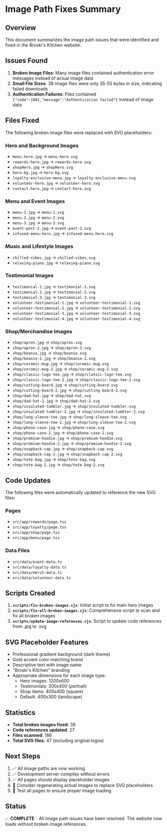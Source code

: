 # Image Path Fixes Summary

## Overview
This document summarizes the image path issues that were identified and fixed in the Broski's Kitchen website.

## Issues Found
1. **Broken Image Files**: Many image files contained authentication error messages instead of actual image data
2. **Small File Sizes**: 38 image files were only 35-55 bytes in size, indicating failed downloads
3. **Authentication Failures**: Files contained `{"code":1001,"message":"Authentication failed"}` instead of image data

## Files Fixed
The following broken image files were replaced with SVG placeholders:

### Hero and Background Images
- `menu-hero.jpg` → `menu-hero.svg`
- `rewards-hero.jpg` → `rewards-hero.svg`
- `shopHero.jpg` → `shopHero.svg`
- `hero-bg.jpg` → `hero-bg.svg`
- `loyalty-exclusive-menu.jpg` → `loyalty-exclusive-menu.svg`
- `volunteer-hero.jpg` → `volunteer-hero.svg`
- `contact-hero.jpg` → `contact-hero.svg`

### Menu and Event Images
- `menu-1.jpg` → `menu-1.svg`
- `menu-2.jpg` → `menu-2.svg`
- `menu-3.jpg` → `menu-3.svg`
- `event-past-2.jpg` → `event-past-2.svg`
- `infused-menu-hero.jpg` → `infused-menu-hero.svg`

### Music and Lifestyle Images
- `chilled-vibes.jpg` → `chilled-vibes.svg`
- `relaxing-piano.jpg` → `relaxing-piano.svg`

### Testimonial Images
- `testimonial-1.jpg` → `testimonial-1.svg`
- `testimonial-2.jpg` → `testimonial-2.svg`
- `testimonial-3.jpg` → `testimonial-3.svg`
- `volunteer-testimonial-1.jpg` → `volunteer-testimonial-1.svg`
- `volunteer-testimonial-2.jpg` → `volunteer-testimonial-2.svg`
- `volunteer-testimonial-3.jpg` → `volunteer-testimonial-3.svg`
- `volunteer-testimonial-4.jpg` → `volunteer-testimonial-4.svg`

### Shop/Merchandise Images
- `shop/apron.jpg` → `shop/apron.svg`
- `shop/apron-2.jpg` → `shop/apron-2.svg`
- `shop/beanie.jpg` → `shop/beanie.svg`
- `shop/beanie-2.jpg` → `shop/beanie-2.svg`
- `shop/ceramic-mug.jpg` → `shop/ceramic-mug.svg`
- `shop/ceramic-mug-2.jpg` → `shop/ceramic-mug-2.svg`
- `shop/classic-logo-tee.jpg` → `shop/classic-logo-tee.svg`
- `shop/classic-logo-tee-2.jpg` → `shop/classic-logo-tee-2.svg`
- `shop/cutting-board.jpg` → `shop/cutting-board.svg`
- `shop/cutting-board-2.jpg` → `shop/cutting-board-2.svg`
- `shop/dad-hat.jpg` → `shop/dad-hat.svg`
- `shop/dad-hat-2.jpg` → `shop/dad-hat-2.svg`
- `shop/insulated-tumbler.jpg` → `shop/insulated-tumbler.svg`
- `shop/insulated-tumbler-2.jpg` → `shop/insulated-tumbler-2.svg`
- `shop/long-sleeve-tee.jpg` → `shop/long-sleeve-tee.svg`
- `shop/long-sleeve-tee-2.jpg` → `shop/long-sleeve-tee-2.svg`
- `shop/phone-case.jpg` → `shop/phone-case.svg`
- `shop/phone-case-2.jpg` → `shop/phone-case-2.svg`
- `shop/premium-hoodie.jpg` → `shop/premium-hoodie.svg`
- `shop/premium-hoodie-2.jpg` → `shop/premium-hoodie-2.svg`
- `shop/snapback-cap.jpg` → `shop/snapback-cap.svg`
- `shop/snapback-cap-2.jpg` → `shop/snapback-cap-2.svg`
- `shop/tote-bag.jpg` → `shop/tote-bag.svg`
- `shop/tote-bag-2.jpg` → `shop/tote-bag-2.svg`

## Code Updates
The following files were automatically updated to reference the new SVG files:

### Pages
- `src/app/rewards/page.tsx`
- `src/app/loyalty/page.tsx`
- `src/app/shop/page.tsx`
- `src/app/menu/page.tsx`

### Data Files
- `src/data/event-data.ts`
- `src/data/loyalty-data.ts`
- `src/data/merch-data.ts`
- `src/data/volunteer-data.ts`

## Scripts Created
1. **`scripts/fix-broken-images.cjs`**: Initial script to fix main hero images
2. **`scripts/fix-all-broken-images.cjs`**: Comprehensive script to scan and fix all broken images
3. **`scripts/update-image-references.cjs`**: Script to update code references from .jpg to .svg

## SVG Placeholder Features
- Professional gradient background (dark theme)
- Gold accent color matching brand
- Descriptive text with image name
- "Broski's Kitchen" branding
- Appropriate dimensions for each image type:
  - Hero images: 1200x600
  - Testimonials: 300x400 (portrait)
  - Shop items: 400x400 (square)
  - Default: 400x300 (landscape)

## Statistics
- **Total broken images fixed**: 38
- **Code references updated**: 27
- **Files scanned**: 186
- **Total SVG files**: 47 (including original logos)

## Next Steps
1. ✅ All image paths are now working
2. ✅ Development server compiles without errors
3. ✅ All pages should display placeholder images
4. 🔄 Consider regenerating actual images to replace SVG placeholders
5. 🔄 Test all pages to ensure proper image loading

## Status
✅ **COMPLETE** - All image path issues have been resolved. The website now loads without broken image references.